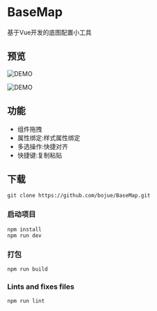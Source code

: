# BaseMap

基于Vue开发的底图配置小工具

## 预览

![DEMO](https://github.com/bojue/BaseMap/blob/master/src/assets/demo.png)

![DEMO](https://github.com/bojue/BaseMap/blob/master/src/assets/demo1.png)

## 功能
- 组件拖拽
- 属性绑定:样式属性绑定
- 多选操作:快捷对齐
- 快捷键:复制粘贴

## 下载
```
git clone https://github.com/bojue/BaseMap.git
```

### 启动项目
```
npm install
npm run dev 
```

### 打包
```
npm run build
```

### Lints and fixes files
```
npm run lint
```
